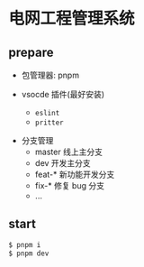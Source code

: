 # 电网工程管理系统

## prepare

- 包管理器: pnpm
- vsocde 插件(最好安装)

  - `eslint`
  - `pritter`

* 分支管理
  - master 线上主分支
  - dev 开发主分支
  - feat-\* 新功能开发分支
  - fix-\* 修复 bug 分支
  - ...

## start

```bash
$ pnpm i
$ pnpm dev
```
